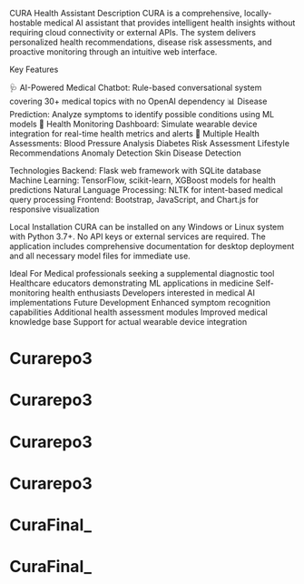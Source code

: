 CURA Health Assistant
Description
CURA is a comprehensive, locally-hostable medical AI assistant that provides intelligent health insights without requiring cloud connectivity or external APIs. The system delivers personalized health recommendations, disease risk assessments, and proactive monitoring through an intuitive web interface.

Key Features

🩺 AI-Powered Medical Chatbot: Rule-based conversational system covering 30+ medical topics with no OpenAI dependency
📊 Disease Prediction: Analyze symptoms to identify possible conditions using ML models
📱 Health Monitoring Dashboard: Simulate wearable device integration for real-time health metrics and alerts
🔬 Multiple Health Assessments:
Blood Pressure Analysis
Diabetes Risk Assessment
Lifestyle Recommendations
Anomaly Detection
Skin Disease Detection

Technologies
Backend: Flask web framework with SQLite database
Machine Learning: TensorFlow, scikit-learn, XGBoost models for health predictions
Natural Language Processing: NLTK for intent-based medical query processing
Frontend: Bootstrap, JavaScript, and Chart.js for responsive visualization

Local Installation
CURA can be installed on any Windows or Linux system with Python 3.7+. No API keys or external services are required. The application includes comprehensive documentation for desktop deployment and all necessary model files for immediate use.

Ideal For
Medical professionals seeking a supplemental diagnostic tool
Healthcare educators demonstrating ML applications in medicine
Self-monitoring health enthusiasts
Developers interested in medical AI implementations
Future Development
Enhanced symptom recognition capabilities
Additional health assessment modules
Improved medical knowledge base
Support for actual wearable device integration
# Curarepo3
# Curarepo3
# Curarepo3
# Curarepo3
# CuraFinal_
# CuraFinal_

